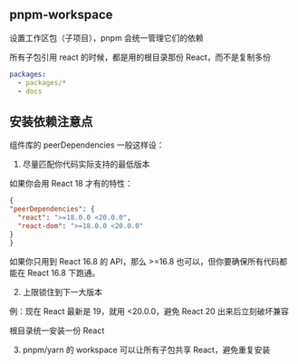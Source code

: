 ## pnpm-workspace
设置工作区包（子项目），pnpm 会统一管理它们的依赖

所有子包引用 react 的时候，都是用的根目录那份 React，而不是复制多份
```yaml
packages:
  - packages/*
  - docs
```

## 安装依赖注意点
组件库的 peerDependencies 一般这样设：

1. 尽量匹配你代码实际支持的最低版本

如果你会用 React 18 才有的特性：

```json
{   
"peerDependencies": {
  "react": ">=18.0.0 <20.0.0",
  "react-dom": ">=18.0.0 <20.0.0"
}
}
```
如果你只用到 React 16.8 的 API，那么 >=16.8 也可以，但你要确保所有代码都能在 React 16.8 下跑通。

2. 上限锁住到下一大版本

例：现在 React 最新是 19，就用 <20.0.0，避免 React 20 出来后立刻破坏兼容

根目录统一安装一份 React

3. pnpm/yarn 的 workspace 可以让所有子包共享 React，避免重复安装